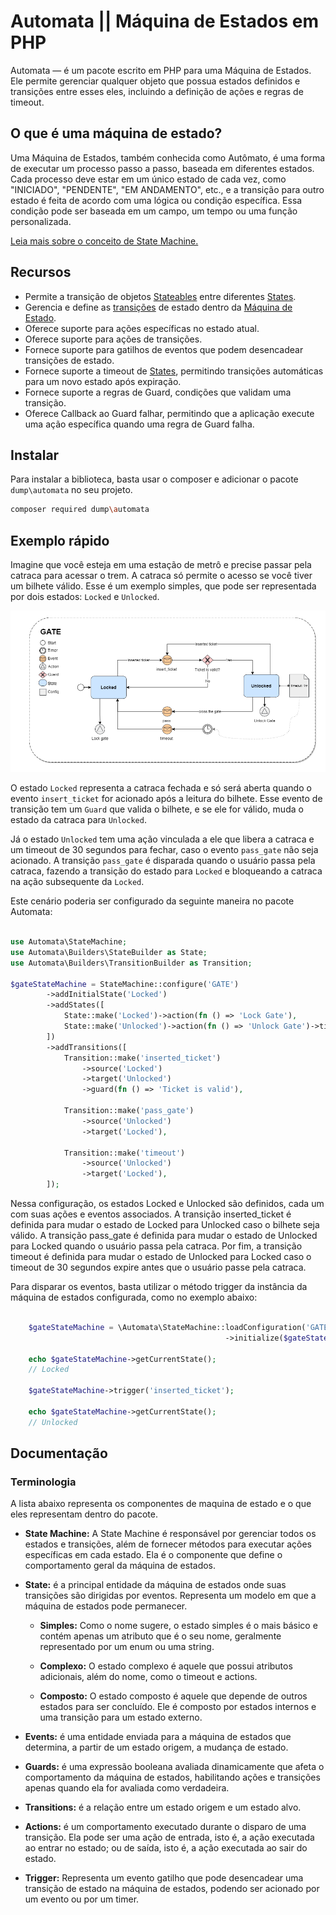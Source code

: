 # Automata || Máquina de Estados em PHP

Automata — é um pacote escrito em PHP para uma Máquina de Estados. Ele permite gerenciar qualquer objeto que possua
estados definidos e transições entre esses eles, incluindo a definição de ações e regras de timeout.

## O que é uma máquina de estado?

Uma Máquina de Estados, também conhecida como Autômato, é uma forma de executar um processo passo a passo, baseada em
diferentes estados. Cada processo deve estar em um único estado de cada vez, como "INICIADO", "PENDENTE", "EM
ANDAMENTO", etc., e a transição para outro estado é feita de acordo com uma lógica ou condição específica. Essa condição
pode ser baseada em um campo, um tempo ou uma função personalizada.

[Leia mais sobre o conceito de State Machine.](./docs/concept-of-state-machine.md)

## Recursos

- Permite a transição de objetos [Stateables](./src/Interfaces/States/Stateable.php) entre
  diferentes [States](./src/Interfaces/States/State.php).
- Gerencia e define as [transições](./src/Transition.php) de estado dentro
  da [Máquina de Estado](./src/StateMachine.php).
- Oferece suporte para ações específicas no estado atual.
- Oferece suporte para ações de transições.
- Fornece suporte para gatilhos de eventos que podem desencadear transições de estado.
- Fornece suporte a timeout de [States](./src/Interfaces/States/State.php), permitindo transições automáticas para um
  novo estado após expiração.
- Fornece suporte a regras de Guard, condições que validam uma transição.
- Oferece Callback ao Guard falhar, permitindo que a aplicação execute uma ação específica quando uma regra de Guard
  falha.

## Instalar

Para instalar a biblioteca, basta usar o composer e adicionar o pacote `dump\automata` no seu projeto.

```bash
composer required dump\automata
```

## Exemplo rápido

Imagine que você esteja em uma estação de metrô e precise passar pela catraca para acessar o trem. A catraca só permite
o acesso se você tiver um bilhete válido. Esse é um exemplo simples, que pode ser representada
por dois estados: `Locked` e `Unlocked`.

![turnstile-state-machine](docs/turnstile-state-machine.drawio.png)

O estado `Locked` representa a catraca fechada e só será aberta quando o evento `insert_ticket` for acionado após a
leitura do bilhete. Esse evento de transição tem um `Guard` que valida o bilhete, e se ele for válido, muda o estado da
catraca para `Unlocked`.

Já o estado `Unlocked` tem uma ação vinculada a ele que libera a catraca e um timeout de 30 segundos para fechar, caso o
evento `pass_gate` não seja acionado. A transição `pass_gate` é disparada quando o usuário passa pela catraca, fazendo a
transição do estado para `Locked` e bloqueando a catraca na ação subsequente da `Locked`.

Este cenário poderia ser configurado da seguinte maneira no pacote Automata:

```php

use Automata\StateMachine;
use Automata\Builders\StateBuilder as State;
use Automata\Builders\TransitionBuilder as Transition;

$gateStateMachine = StateMachine::configure('GATE')
        ->addInitialState('Locked')
        ->addStates([
            State::make('Locked')->action(fn () => 'Lock Gate'),
            State::make('Unlocked')->action(fn () => 'Unlock Gate')->timeout(30),
        ])
        ->addTransitions([
            Transition::make('inserted_ticket')
                ->source('Locked')
                ->target('Unlocked')
                ->guard(fn () => 'Ticket is valid'),

            Transition::make('pass_gate')
                ->source('Unlocked')
                ->target('Locked'),

            Transition::make('timeout')
                ->source('Unlocked')
                ->target('Locked'),
        ]);
```

Nessa configuração, os estados Locked e Unlocked são definidos, cada um com suas ações e eventos associados. A transição
inserted_ticket é definida para mudar o estado de Locked para Unlocked caso o bilhete seja válido. A transição pass_gate
é definida para mudar o estado de Unlocked para Locked quando o usuário passa pela catraca. Por fim, a transição timeout
é definida para mudar o estado de Unlocked para Locked caso o timeout de 30 segundos expire antes que o usuário passe
pela catraca.

Para disparar os eventos, basta utilizar o método trigger da instância da máquina de estados configurada, como no
exemplo abaixo:

```php

    $gateStateMachine = \Automata\StateMachine::loadConfiguration('GATE')
                                                ->initialize($gateStateable);
    
    echo $gateStateMachine->getCurrentState();
    // Locked
    
    $gateStateMachine->trigger('inserted_ticket');

    echo $gateStateMachine->getCurrentState();
    // Unlocked
```

## Documentação

### Terminologia

A lista abaixo representa os componentes de maquina de estado e o que eles representam dentro do pacote.

- **State Machine:** A State Machine é responsável por gerenciar todos os estados e transições, além de fornecer métodos
  para executar ações específicas em cada estado. Ela é o componente que define o comportamento geral da máquina de
  estados.

- **State:** é a principal entidade da máquina de estados onde suas transições são dirigidas por eventos. Representa um
  modelo em que a máquina de estados pode permanecer.

    - **Simples:** Como o nome sugere, o estado simples é o mais básico e contém apenas um atributo que é o seu nome,
      geralmente representado por um enum ou uma string.

    - **Complexo:** O estado complexo é aquele que possui atributos adicionais, além do nome, como o timeout e actions.

    - **Composto:** O estado composto é aquele que depende de outros estados para ser concluído. Ele é composto por
      estados internos e uma transição para um estado externo.

- **Events:** é uma entidade enviada para a máquina de estados que determina, a partir de um estado origem, a
  mudança de estado.

- **Guards:** é uma expressão booleana avaliada dinamicamente que afeta o comportamento da máquina de estados,
  habilitando ações e transições apenas quando ela for avaliada como verdadeira.

- **Transitions:** é a relação entre um estado origem e um estado alvo.

- **Actions:** é um comportamento executado durante o disparo de uma transição. Ela pode ser uma ação de entrada, isto
  é, a ação executada ao entrar no estado; ou de saída, isto é, a ação executada ao sair do estado.

- **Trigger:** Representa um evento gatilho que pode desencadear uma transição de estado na máquina de estados, podendo
  ser acionado por um evento ou por um timer.
